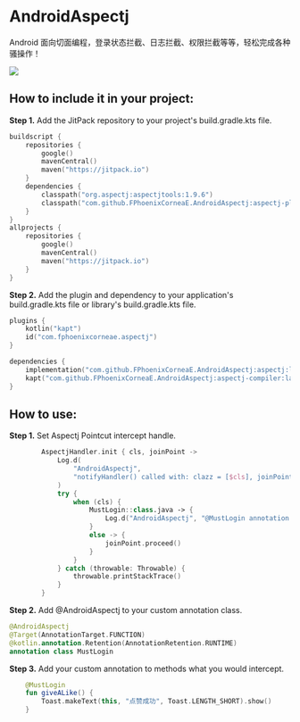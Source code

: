 # AndroidAspectj
Android 面向切面编程，登录状态拦截、日志拦截、权限拦截等等，轻松完成各种骚操作！

[![](https://jitpack.io/v/FPhoenixCorneaE/AndroidAspectj.svg)](https://jitpack.io/#FPhoenixCorneaE/AndroidAspectj)


How to include it in your project:
--------------
**Step 1.** Add the JitPack repository to your project's build.gradle.kts file.

```kotlin
buildscript {
    repositories {
        google()
        mavenCentral()
        maven("https://jitpack.io")
    }
    dependencies {
        classpath("org.aspectj:aspectjtools:1.9.6")
        classpath("com.github.FPhoenixCorneaE.AndroidAspectj:aspectj-plugin:latest")
    }
}
allprojects {
    repositories {
        google()
        mavenCentral()
        maven("https://jitpack.io")
    }
}
```

**Step 2.** Add the plugin and dependency to your application's build.gradle.kts file or library's build.gradle.kts file.
```kotlin
plugins {
    kotlin("kapt")
    id("com.fphoenixcorneae.aspectj")
}

dependencies {
	implementation("com.github.FPhoenixCorneaE.AndroidAspectj:aspectj:latest")
    kapt("com.github.FPhoenixCorneaE.AndroidAspectj:aspectj-compiler:latest")
}
```

How to use:
--------------
**Step 1.** Set Aspectj Pointcut intercept handle.

```kotlin
        AspectjHandler.init { cls, joinPoint ->
            Log.d(
                "AndroidAspectj",
                "notifyHandler() called with: clazz = [$cls], joinPoint = [$joinPoint]"
            )
            try {
                when (cls) {
                    MustLogin::class.java -> {
                        Log.d("AndroidAspectj", "@MustLogin annotation method call")
                    }
                    else -> {
                        joinPoint.proceed()
                    }
                }
            } catch (throwable: Throwable) {
                throwable.printStackTrace()
            }
        }
```

**Step 2.** Add @AndroidAspectj to your custom annotation class.

```kotlin
@AndroidAspectj
@Target(AnnotationTarget.FUNCTION)
@kotlin.annotation.Retention(AnnotationRetention.RUNTIME)
annotation class MustLogin
```

**Step 3.** Add your custom annotation to methods what you would intercept.

```kotlin
    @MustLogin
    fun giveALike() {
        Toast.makeText(this, "点赞成功", Toast.LENGTH_SHORT).show()
    }
```